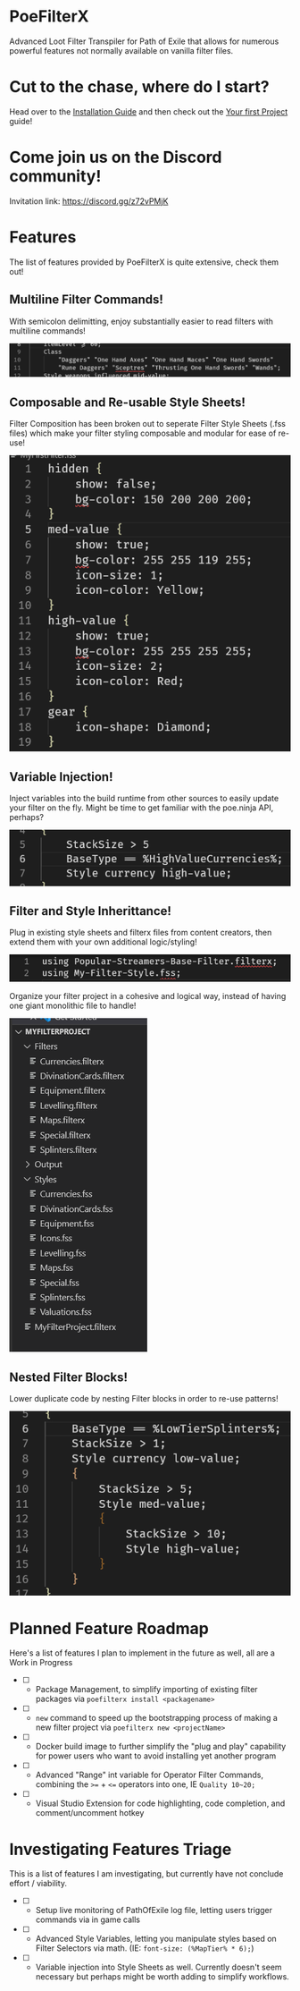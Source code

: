 # PoeFilterX
Advanced Loot Filter Transpiler for Path of Exile that allows for numerous powerful features not normally available on vanilla filter files.

# Cut to the chase, where do I start?

Head over to the [Installation Guide](https://github.com/SteffenBlake/PoeFilterX/wiki/Installation) and then check out the [Your first Project](https://github.com/SteffenBlake/PoeFilterX/wiki/Your-First-Project) guide!

# Come join us on the Discord community!
Invitation link: https://discord.gg/z72vPMjK

# Features

The list of features provided by PoeFilterX is quite extensive, check them out!

## Multiline Filter Commands!
With semicolon delimitting, enjoy substantially easier to read filters with multiline commands!

![Image demonstrating multiline filter commands](resources/multiline.png)

## Composable and Re-usable Style Sheets!
Filter Composition has been broken out to seperate Filter Style Sheets (.fss files) which make your filter styling composable and modular for ease of re-use!

![Image demonstrating style sheets](resources/StyleSheets.png)

## Variable Injection!
Inject variables into the build runtime from other sources to easily update your filter on the fly. Might be time to get familiar with the poe.ninja API, perhaps?

![Image demonstrating injecting of variables](resources/VariableInjection.png)

## Filter and Style Inherittance!
Plug in existing style sheets and filterx files from content creators, then extend them with your own additional logic/styling!

![Image demonstrating Style Inheritence](resources/Inheritance.png)

Organize your filter project in a cohesive and logical way, instead of having one giant monolithic file to handle!

![Image demonstrating project organization](resources/Modular.png)

## Nested Filter Blocks!
Lower duplicate code by nesting Filter blocks in order to re-use patterns!

![Image demonstrating nested filter blocks](resources/NestedBlocks.png)

# Planned Feature Roadmap
Here's a list of features I plan to implement in the future as well, all are a Work in Progress

* [ ] - Package Management, to simplify importing of existing filter packages via `poefilterx install <packagename>`
* [ ] - `new` command to speed up the bootstrapping process of making a new filter project via `poefilterx new <projectName>`
* [ ] - Docker build image to further simplify the "plug and play" capability for power users who want to avoid installing yet another program
* [ ] - Advanced "Range" int variable for Operator Filter Commands, combining the `>=` + `<=` operators into one, IE `Quality 10~20;`
* [ ] - Visual Studio Extension for code highlighting, code completion, and comment/uncomment hotkey

# Investigating Features Triage
This is a list of features I am investigating, but currently have not conclude effort / viability.

* [ ] - Setup live monitoring of PathOfExile log file, letting users trigger commands via in game calls
* [ ] - Advanced Style Variables, letting you manipulate styles based on Filter Selectors via math. (IE: `font-size: (%MapTier% * 6);`)
* [ ] - Variable injection into Style Sheets as well. Currently doesn't seem necessary but perhaps might be worth adding to simplify workflows.

